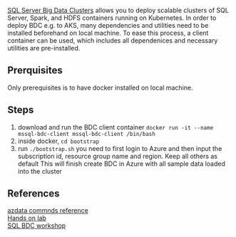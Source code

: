 [SQL Server Big Data Clusters](https://docs.microsoft.com/en-us/sql/big-data-cluster/big-data-cluster-overview?view=sql-server-ver15) allows you to deploy scalable clusters of SQL Server, Spark, and HDFS containers running on Kubernetes. In order to deploy BDC e.g. to AKS, many dependencies and utilities need to be installed beforehand on local machine. To ease this process, a client container can be used, which includes all dependenices and necessary utilities are pre-installed.


## Prerquisites

Only prerequisites is to have docker installed on local machine. 

## Steps

1. download and run the BDC client container `docker run -it --name mssql-bdc-client mssql-bdc-client /bin/bash`
2. inside docker, `cd bootstrap`
3. run `./bootstrap.sh` 
you need to first login to Azure and then input the subscription id, resource group name and region. Keep all others as default
This will finish create BDC in Azure with all sample data loaded into the cluster

## References

[azdata commnds reference](https://docs.microsoft.com/en-us/sql/big-data-cluster/reference-azdata-bdc?view=sql-server-ver15) \
[Hands on lab](https://github.com/microsoft/MCW-Modernizing-Data-Analytics-with-SQL-Server-2019/blob/0aa418a8a36dc51873fa6efb27c687b989a7536a/Hands-on%20lab/HOL%20step-by%20step%20-%20Modernizing%20Data%20Analytics%20with%20SQL%20Server%202019.md) \
[SQL BDC workshop](https://github.com/Microsoft/sqlworkshops-bdc#related)
